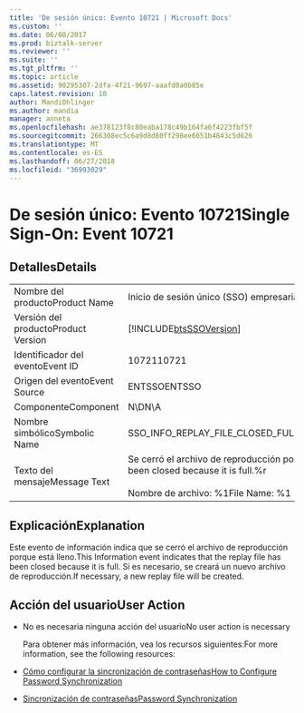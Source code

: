 ```yaml
---
title: 'De sesión único: Evento 10721 | Microsoft Docs'
ms.custom: ''
ms.date: 06/08/2017
ms.prod: biztalk-server
ms.reviewer: ''
ms.suite: ''
ms.tgt_pltfrm: ''
ms.topic: article
ms.assetid: 90295307-2dfa-4f21-9697-aaafd0a0b85e
caps.latest.revision: 10
author: MandiOhlinger
ms.author: mandia
manager: anneta
ms.openlocfilehash: ae378123f8c80eaba178c49b164fa6f4223fbf5f
ms.sourcegitcommit: 266308ec5c6a9d8d80ff298ee6051b4843c5d626
ms.translationtype: MT
ms.contentlocale: es-ES
ms.lasthandoff: 06/27/2018
ms.locfileid: "36993029"
---
```

# <a name="single-sign-on-event-10721"></a><span data-ttu-id="26934-102">De sesión único: Evento 10721</span><span class="sxs-lookup"><span data-stu-id="26934-102">Single Sign-On: Event 10721</span></span>
## <a name="details"></a><span data-ttu-id="26934-103">Detalles</span><span class="sxs-lookup"><span data-stu-id="26934-103">Details</span></span>  

|                 |                                                                                 |
|-----------------|---------------------------------------------------------------------------------|
|  <span data-ttu-id="26934-104">Nombre del producto</span><span class="sxs-lookup"><span data-stu-id="26934-104">Product Name</span></span>   |                            <span data-ttu-id="26934-105">Inicio de sesión único (SSO) empresarial</span><span class="sxs-lookup"><span data-stu-id="26934-105">Enterprise Single Sign-On</span></span>                            |
| <span data-ttu-id="26934-106">Versión del producto</span><span class="sxs-lookup"><span data-stu-id="26934-106">Product Version</span></span> |           [!INCLUDE[btsSSOVersion](../includes/btsssoversion-md.md)]            |
|    <span data-ttu-id="26934-107">Identificador del evento</span><span class="sxs-lookup"><span data-stu-id="26934-107">Event ID</span></span>     |                                      <span data-ttu-id="26934-108">10721</span><span class="sxs-lookup"><span data-stu-id="26934-108">10721</span></span>                                      |
|  <span data-ttu-id="26934-109">Origen del evento</span><span class="sxs-lookup"><span data-stu-id="26934-109">Event Source</span></span>   |                                     <span data-ttu-id="26934-110">ENTSSO</span><span class="sxs-lookup"><span data-stu-id="26934-110">ENTSSO</span></span>                                      |
|    <span data-ttu-id="26934-111">Componente</span><span class="sxs-lookup"><span data-stu-id="26934-111">Component</span></span>    |                                       <span data-ttu-id="26934-112">N\D</span><span class="sxs-lookup"><span data-stu-id="26934-112">N\A</span></span>                                       |
|  <span data-ttu-id="26934-113">Nombre simbólico</span><span class="sxs-lookup"><span data-stu-id="26934-113">Symbolic Name</span></span>  |                        <span data-ttu-id="26934-114">SSO_INFO_REPLAY_FILE_CLOSED_FULL</span><span class="sxs-lookup"><span data-stu-id="26934-114">SSO_INFO_REPLAY_FILE_CLOSED_FULL</span></span>                         |
|  <span data-ttu-id="26934-115">Texto del mensaje</span><span class="sxs-lookup"><span data-stu-id="26934-115">Message Text</span></span>   | <span data-ttu-id="26934-116">Se cerró el archivo de reproducción porque está lleno.%r</span><span class="sxs-lookup"><span data-stu-id="26934-116">The replay file has been closed because it is full.%r</span></span><br /><br /> <span data-ttu-id="26934-117">Nombre de archivo: %1</span><span class="sxs-lookup"><span data-stu-id="26934-117">File Name: %1</span></span> |

## <a name="explanation"></a><span data-ttu-id="26934-118">Explicación</span><span class="sxs-lookup"><span data-stu-id="26934-118">Explanation</span></span>  
 <span data-ttu-id="26934-119">Este evento de información indica que se cerró el archivo de reproducción porque está lleno.</span><span class="sxs-lookup"><span data-stu-id="26934-119">This Information event indicates that the replay file has been closed because it is full.</span></span> <span data-ttu-id="26934-120">Si es necesario, se creará un nuevo archivo de reproducción.</span><span class="sxs-lookup"><span data-stu-id="26934-120">If necessary, a new replay file will be created.</span></span>  

## <a name="user-action"></a><span data-ttu-id="26934-121">Acción del usuario</span><span class="sxs-lookup"><span data-stu-id="26934-121">User Action</span></span>  

- <span data-ttu-id="26934-122">No es necesaria ninguna acción del usuario</span><span class="sxs-lookup"><span data-stu-id="26934-122">No user action is necessary</span></span>  

  <span data-ttu-id="26934-123">Para obtener más información, vea los recursos siguientes:</span><span class="sxs-lookup"><span data-stu-id="26934-123">For more information, see the following resources:</span></span>  

- [<span data-ttu-id="26934-124">Cómo configurar la sincronización de contraseñas</span><span class="sxs-lookup"><span data-stu-id="26934-124">How to Configure Password Synchronization</span></span>](../core/how-to-configure-password-synchronization.md)  

- [<span data-ttu-id="26934-125">Sincronización de contraseñas</span><span class="sxs-lookup"><span data-stu-id="26934-125">Password Synchronization</span></span>](../core/password-synchronization2.md)
